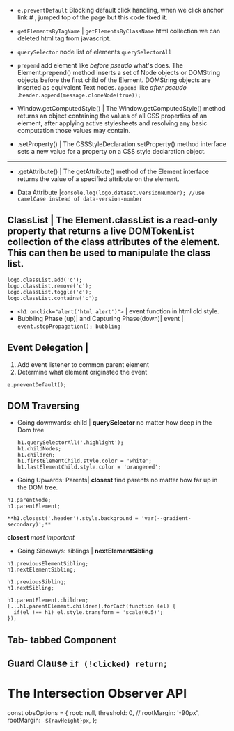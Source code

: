 - `e.preventDefault` Blocking default click handling, when we click anchor link # , jumped top of the page but this code fixed it.
- `getElementsByTagName` | `getElementsByClassName` html collection we can deleted html tag from javascript.
- `querySelector` node list of elements `querySelectorAll`
- `prepend` add element like _before pseudo_ what's does. The Element.prepend() method inserts a set of Node objects or DOMString objects before the first child of the Element. DOMString objects are inserted as equivalent Text nodes. `append` like _after pseudo_ .`header.append(message.cloneNode(true));`

- Window.getComputedStyle() | The Window.getComputedStyle() method returns an object containing the values of all CSS properties of an element, after applying active stylesheets and resolving any basic computation those values may contain.
- .setProperty() | The CSSStyleDeclaration.setProperty() method interface sets a new value for a property on a CSS style declaration object.

---

- .getAttribute() | The getAttribute() method of the Element interface returns the value of a specified attribute on the element.

- Data Attribute |`console.log(logo.dataset.versionNumber); //use camelCase instead of data-version-number`

## ClassList | The Element.classList is a read-only property that returns a live DOMTokenList collection of the class attributes of the element. This can then be used to manipulate the class list.

```
logo.classList.add('c');
logo.classList.remove('c');
logo.classList.toggle('c');
logo.classList.contains('c');
```

- `<h1 onclick="alert('html alert')">` | event function in html old style.
- Bubbling Phase (up)| and Capturing Phase(down)| event | `event.stopPropagation(); bubbling`

## Event Delegation |

1. Add event listener to common parent element
2. Determine what element originated the event

`e.preventDefault();`

## DOM Traversing

- Going downwards: child | **querySelector** no matter how deep in the Dom tree
  ```
  h1.querySelectorAll('.highlight');
  h1.childNodes;
  h1.children;
  h1.firstElementChild.style.color = 'white';
  h1.lastElementChild.style.color = 'orangered';
  ```
- Going Upwards: Parents| **closest** find parents no matter how far up in the DOM tree.

```
h1.parentNode;
h1.parentElement;

**h1.closest('.header').style.background = 'var(--gradient-secondary)';**
```

**closest** _most important_

- Going Sideways: siblings | **nextElementSibling**

```
h1.previousElementSibling;
h1.nextElementSibling;

h1.previousSibling;
h1.nextSibling;

h1.parentElement.children;
[...h1.parentElement.children].forEach(function (el) {
  if(el !== h1) el.style.transform = 'scale(0.5)';
});
```

## Tab- tabbed Component

## Guard Clause `if (!clicked) return;`

# The Intersection Observer API

const obsOptions = {
root: null,
threshold: 0,
// rootMargin: '-90px',
rootMargin: `-${navHeight}px`,
};

